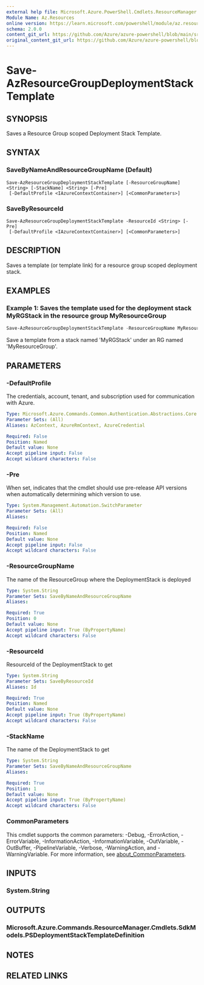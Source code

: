 ```yaml
---
external help file: Microsoft.Azure.PowerShell.Cmdlets.ResourceManager.dll-Help.xml
Module Name: Az.Resources
online version: https://learn.microsoft.com/powershell/module/az.resources/Save-AzResourceGroupDeploymentStackTemplate
schema: 2.0.0
content_git_url: https://github.com/Azure/azure-powershell/blob/main/src/Resources/Resources/help/Save-AzResourceGroupDeploymentStackTemplate.md
original_content_git_url: https://github.com/Azure/azure-powershell/blob/main/src/Resources/Resources/help/Save-AzResourceGroupDeploymentStackTemplate.md
---
```


# Save-AzResourceGroupDeploymentStackTemplate

## SYNOPSIS
Saves a Resource Group scoped Deployment Stack Template.

## SYNTAX

### SaveByNameAndResourceGroupName (Default)
```
Save-AzResourceGroupDeploymentStackTemplate [-ResourceGroupName] <String> [-StackName] <String> [-Pre]
 [-DefaultProfile <IAzureContextContainer>] [<CommonParameters>]
```

### SaveByResourceId
```
Save-AzResourceGroupDeploymentStackTemplate -ResourceId <String> [-Pre]
 [-DefaultProfile <IAzureContextContainer>] [<CommonParameters>]
```

## DESCRIPTION
Saves a template (or template link) for a resource group scoped deployment stack.

## EXAMPLES

### Example 1: Saves the template used for the deployment stack MyRGStack in the resource group MyResourceGroup
```powershell
Save-AzResourceGroupDeploymentStackTemplate -ResourceGroupName MyResourceGroup -StackName MyRGStack
```

Save a template from a stack named 'MyRGStack' under an RG named 'MyResourceGroup'.

## PARAMETERS

### -DefaultProfile
The credentials, account, tenant, and subscription used for communication with Azure.

```yaml
Type: Microsoft.Azure.Commands.Common.Authentication.Abstractions.Core.IAzureContextContainer
Parameter Sets: (All)
Aliases: AzContext, AzureRmContext, AzureCredential

Required: False
Position: Named
Default value: None
Accept pipeline input: False
Accept wildcard characters: False
```

### -Pre
When set, indicates that the cmdlet should use pre-release API versions when automatically determining which version to use.

```yaml
Type: System.Management.Automation.SwitchParameter
Parameter Sets: (All)
Aliases:

Required: False
Position: Named
Default value: None
Accept pipeline input: False
Accept wildcard characters: False
```

### -ResourceGroupName
The name of the ResourceGroup where the DeploymentStack is deployed

```yaml
Type: System.String
Parameter Sets: SaveByNameAndResourceGroupName
Aliases:

Required: True
Position: 0
Default value: None
Accept pipeline input: True (ByPropertyName)
Accept wildcard characters: False
```

### -ResourceId
ResourceId of the DeploymentStack to get

```yaml
Type: System.String
Parameter Sets: SaveByResourceId
Aliases: Id

Required: True
Position: Named
Default value: None
Accept pipeline input: True (ByPropertyName)
Accept wildcard characters: False
```

### -StackName
The name of the DeploymentStack to get

```yaml
Type: System.String
Parameter Sets: SaveByNameAndResourceGroupName
Aliases:

Required: True
Position: 1
Default value: None
Accept pipeline input: True (ByPropertyName)
Accept wildcard characters: False
```

### CommonParameters
This cmdlet supports the common parameters: -Debug, -ErrorAction, -ErrorVariable, -InformationAction, -InformationVariable, -OutVariable, -OutBuffer, -PipelineVariable, -Verbose, -WarningAction, and -WarningVariable. For more information, see [about_CommonParameters](http://go.microsoft.com/fwlink/?LinkID=113216).

## INPUTS

### System.String

## OUTPUTS

### Microsoft.Azure.Commands.ResourceManager.Cmdlets.SdkModels.PSDeploymentStackTemplateDefinition

## NOTES

## RELATED LINKS
